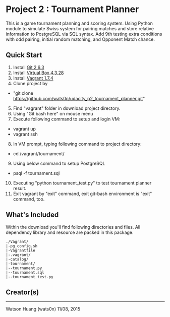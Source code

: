 # Project 2 : Tournament Planner

This is a game tournament planning and scoring system. Using Python module to simulate Swiss system for pairing matches and store relative information to PostgreSQL via SQL syntax.
Add 9th testing extra conditions with odd pairing, initial random matching, and Opponent Match chance.

## Quick Start

1. Install [Git 2.6.3](http://git-scm.com/downloads)
2. Install [Virtual Box 4.3.28](https://www.virtualbox.org/wiki/Download_Old_Builds_4_3)
3. Install [Vagrant 1.7.4](https://www.vagrantup.com/downloads.html)
4. Clone project by 
  * "git clone https://github.com/wats0n/udacity_p2_tournament_planner.git"
5. Find "vagrant" folder in download project directory.
6. Using "Git bash here" on mouse menu
7. Execute following command to setup and login VM:
  * vagrant up
  * vagrant ssh
8. In VM prompt, typing following command to project directory:
  * cd /vagrant/tournament/
9. Using below command to setup PostgreSQL
  * psql -f tournament.sql
10. Executing "python tournament_test.py" to test tournament planner result.
11. Exit vagrant by "exit" command, exit git-bash environment is "exit" command, too.

## What's Included

Within the download you'll find following directories and files.
All dependency library and resource are packed in this package.

```
./Vagrant/
|-pg_config.sh
|-Vagrantfile
|-.vagrant/
|-catalog/
|-tournament/
|--tournament.py
|--tournament.sql
|--tournament_test.py

```

## Creator(s)
------
Watson Huang (wats0n)
11/08, 2015